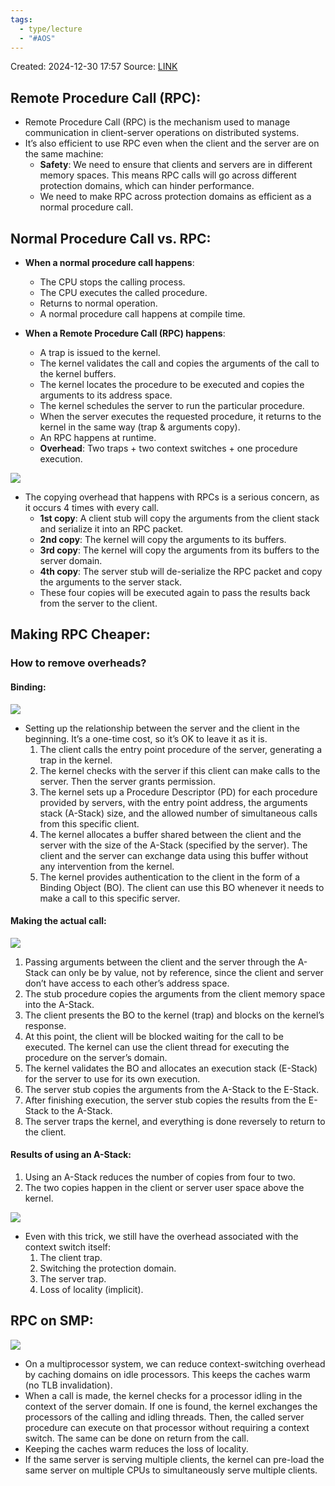 ```yaml
---
tags:
  - type/lecture
  - "#AOS"
---
```

Created: 2024-12-30 17:57
Source: [LINK](https://github.com/mohamedameen93/CS-6210-Advanced-Operating-Systems-Notes/blob/master/L04d.%20Lightweight%20RPC.pdf)

## Remote Procedure Call (RPC):

- Remote Procedure Call (RPC) is the mechanism used to manage communication in client-server operations on distributed systems.
- It’s also efficient to use RPC even when the client and the server are on the same machine:
  - **Safety**: We need to ensure that clients and servers are in different memory spaces. This means RPC calls will go across different protection domains, which can hinder performance.
  - We need to make RPC across protection domains as efficient as a normal procedure call.

## Normal Procedure Call vs. RPC:

- **When a normal procedure call happens**:
  - The CPU stops the calling process.
  - The CPU executes the called procedure.
  - Returns to normal operation.
  - A normal procedure call happens at compile time.

- **When a Remote Procedure Call (RPC) happens**:
  - A trap is issued to the kernel.
  - The kernel validates the call and copies the arguments of the call to the kernel buffers.
  - The kernel locates the procedure to be executed and copies the arguments to its address space.
  - The kernel schedules the server to run the particular procedure.
  - When the server executes the requested procedure, it returns to the kernel in the same way (trap & arguments copy).
  - An RPC happens at runtime.
  - **Overhead**: Two traps + two context switches + one procedure execution.

![](/img/L04d_grpc_1.png)
- The copying overhead that happens with RPCs is a serious concern, as it occurs 4 times with every call.
	- **1st copy**: A client stub will copy the arguments from the client stack and serialize it into an RPC packet.
	- **2nd copy**: The kernel will copy the arguments to its buffers.
	- **3rd copy**: The kernel will copy the arguments from its buffers to the server domain.
	- **4th copy**: The server stub will de-serialize the RPC packet and copy the arguments to the server stack.
	- These four copies will be executed again to pass the results back from the server to the client.

## Making RPC Cheaper:

### How to remove overheads?

#### Binding:
![](/img/L04d_making_rpc_cheap_binding.png)
- Setting up the relationship between the server and the client in the beginning. It’s a one-time cost, so it’s OK to leave it as it is.
  1. The client calls the entry point procedure of the server, generating a trap in the kernel.
  2. The kernel checks with the server if this client can make calls to the server. Then the server grants permission.
  3. The kernel sets up a Procedure Descriptor (PD) for each procedure provided by servers, with the entry point address, the arguments stack (A-Stack) size, and the allowed number of simultaneous calls from this specific client.
  4. The kernel allocates a buffer shared between the client and the server with the size of the A-Stack (specified by the server). The client and the server can exchange data using this buffer without any intervention from the kernel.
  5. The kernel provides authentication to the client in the form of a Binding Object (BO). The client can use this BO whenever it needs to make a call to this specific server.

#### Making the actual call:
![](/img/L04d_making_rpc_cheap_actual_calls.png)
  1. Passing arguments between the client and the server through the A-Stack can only be by value, not by reference, since the client and server don’t have access to each other’s address space.
  2. The stub procedure copies the arguments from the client memory space into the A-Stack.
  3. The client presents the BO to the kernel (trap) and blocks on the kernel’s response.
  4. At this point, the client will be blocked waiting for the call to be executed. The kernel can use the client thread for executing the procedure on the server’s domain.
  5. The kernel validates the BO and allocates an execution stack (E-Stack) for the server to use for its own execution.
  6. The server stub copies the arguments from the A-Stack to the E-Stack.
  7. After finishing execution, the server stub copies the results from the E-Stack to the A-Stack.
  8. The server traps the kernel, and everything is done reversely to return to the client.

#### Results of using an A-Stack:
1. Using an A-Stack reduces the number of copies from four to two.
2. The two copies happen in the client or server user space above the kernel.

![](/img/L04d_grpc_2.png)
- Even with this trick, we still have the overhead associated with the context switch itself:
  1. The client trap.
  2. Switching the protection domain.
  3. The server trap.
  4. Loss of locality (implicit).

## RPC on SMP:
![](/img/L04d_rpc_on_smp.png)
- On a multiprocessor system, we can reduce context-switching overhead by caching domains on idle processors. This keeps the caches warm (no TLB invalidation).
- When a call is made, the kernel checks for a processor idling in the context of the server domain. If one is found, the kernel exchanges the processors of the calling and idling threads. Then, the called server procedure can execute on that processor without requiring a context switch. The same can be done on return from the call.
- Keeping the caches warm reduces the loss of locality.
- If the same server is serving multiple clients, the kernel can pre-load the same server on multiple CPUs to simultaneously serve multiple clients.
